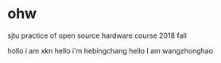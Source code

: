 # ohw
sjtu practice of open source hardware course 2018 fall

hollo i am xkn
hello i'm hebingchang
hello I am wangzhonghao
